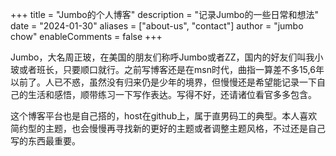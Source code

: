 +++
title = "Jumbo的个人博客"
description = "记录Jumbo的一些日常和想法"
date = "2024-01-30"
aliases = ["about-us", "contact"]
author = "jumbo chow"
enableComments = false
+++

Jumbo，大名周正玻，在美国的朋友们称呼Jumbo或者ZZ，国内的好友们叫我小玻或者班长，只要顺口就行。之前写博客还是在msn时代，曲指一算差不多15,6年以前了。人已不惑，虽然没有归来仍是少年的境界，但慢慢还是希望能记录一下自己的生活和感悟，顺带练习一下写作表达。写得不好，还请诸位看官多多包含。

这个博客平台也是自己搭的，host在github上，属于直男码工的典型。本人喜欢简约型的主题，也会慢慢再寻找新的更好的主题或者调整主题风格，不过还是自己写的东西最重要。